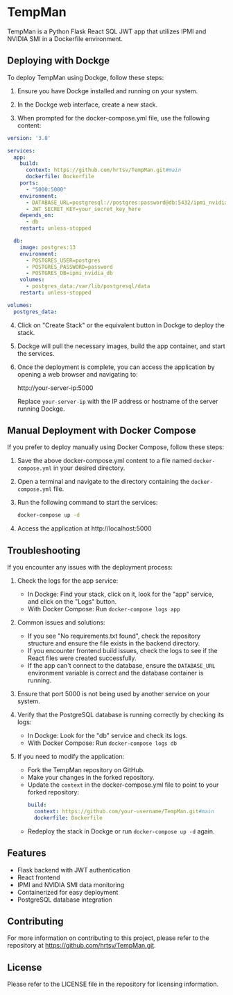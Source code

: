 # TempMan

TempMan is a Python Flask React SQL JWT app that utilizes IPMI and NVIDIA SMI in a Dockerfile environment.

## Deploying with Dockge

To deploy TempMan using Dockge, follow these steps:

1. Ensure you have Dockge installed and running on your system.

2. In the Dockge web interface, create a new stack.

3. When prompted for the docker-compose.yml file, use the following content:

```yaml
version: '3.8'

services:
  app:
    build:
      context: https://github.com/hrtsv/TempMan.git#main
      dockerfile: Dockerfile
    ports:
      - "5000:5000"
    environment:
      - DATABASE_URL=postgresql://postgres:password@db:5432/ipmi_nvidia_db
      - JWT_SECRET_KEY=your_secret_key_here
    depends_on:
      - db
    restart: unless-stopped

  db:
    image: postgres:13
    environment:
      - POSTGRES_USER=postgres
      - POSTGRES_PASSWORD=password
      - POSTGRES_DB=ipmi_nvidia_db
    volumes:
      - postgres_data:/var/lib/postgresql/data
    restart: unless-stopped

volumes:
  postgres_data:
```

4. Click on "Create Stack" or the equivalent button in Dockge to deploy the stack.

5. Dockge will pull the necessary images, build the app container, and start the services.

6. Once the deployment is complete, you can access the application by opening a web browser and navigating to:

   http://your-server-ip:5000

   Replace `your-server-ip` with the IP address or hostname of the server running Dockge.

## Manual Deployment with Docker Compose

If you prefer to deploy manually using Docker Compose, follow these steps:

1. Save the above docker-compose.yml content to a file named `docker-compose.yml` in your desired directory.

2. Open a terminal and navigate to the directory containing the `docker-compose.yml` file.

3. Run the following command to start the services:

   ```bash
   docker-compose up -d
   ```

4. Access the application at http://localhost:5000

## Troubleshooting

If you encounter any issues with the deployment process:

1. Check the logs for the app service:
   - In Dockge: Find your stack, click on it, look for the "app" service, and click on the "Logs" button.
   - With Docker Compose: Run `docker-compose logs app`

2. Common issues and solutions:
   - If you see "No requirements.txt found", check the repository structure and ensure the file exists in the backend directory.
   - If you encounter frontend build issues, check the logs to see if the React files were created successfully.
   - If the app can't connect to the database, ensure the `DATABASE_URL` environment variable is correct and the database container is running.

3. Ensure that port 5000 is not being used by another service on your system.

4. Verify that the PostgreSQL database is running correctly by checking its logs:
   - In Dockge: Look for the "db" service and check its logs.
   - With Docker Compose: Run `docker-compose logs db`

5. If you need to modify the application:
   - Fork the TempMan repository on GitHub.
   - Make your changes in the forked repository.
   - Update the `context` in the docker-compose.yml file to point to your forked repository:
     ```yaml
     build:
       context: https://github.com/your-username/TempMan.git#main
       dockerfile: Dockerfile
     ```
   - Redeploy the stack in Dockge or run `docker-compose up -d` again.

## Features

- Flask backend with JWT authentication
- React frontend
- IPMI and NVIDIA SMI data monitoring
- Containerized for easy deployment
- PostgreSQL database integration

## Contributing

For more information on contributing to this project, please refer to the repository at https://github.com/hrtsv/TempMan.git.

## License

Please refer to the LICENSE file in the repository for licensing information.
